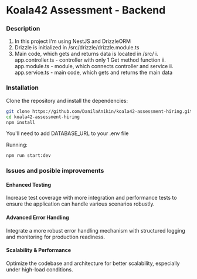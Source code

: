 # Koala42 Assessment - Backend

### Description
1) In this project I'm using NestJS and DrizzleORM
2) Drizzle is initialized in /src/drizzle/drizzle.module.ts
3) Main code, which gets and returns data is located in /src/
   i. app.controller.ts - controller with only 1 Get method function
   ii. app.module.ts - module, which connects controller and service
   ii. app.service.ts - main code, which gets and returns the main data

### Installation
Clone the repository and install the dependencies:

```bash
git clone https://github.com/DanilaAnikin/koala42-assessment-hiring.git
cd koala42-assessment-hiring
npm install
```
You'll need to add DATABASE_URL to your .env file

Running:
```bash
npm run start:dev
```

### Issues and posible improvements
#### Enhanced Testing
Increase test coverage with more integration and performance tests to ensure the application can handle various scenarios robustly.

#### Advanced Error Handling
Integrate a more robust error handling mechanism with structured logging and monitoring for production readiness.

#### Scalability & Performance
Optimize the codebase and architecture for better scalability, especially under high-load conditions.
